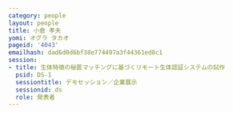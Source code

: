 ```yaml
---
category: people
layout: people
title: 小倉 孝夫
yomi: オグラ タカオ
pageid: '4043'
emailhash: dad6d0d6bf38e774497a3f44361ed8c1
session:
- title: 生体特徴の秘匿マッチングに基づくリモート生体認証システムの試作
  psid: DS-1
  sessiontitle: デモセッション／企業展示
  sessionid: ds
  role: 発表者
---
```

